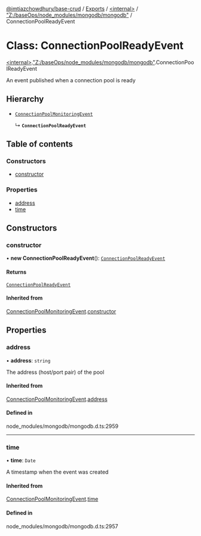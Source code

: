 [@imtiazchowdhury/base-crud](../README.md) / [Exports](../modules.md) / [\<internal\>](../modules/internal_.md) / ["Z:/baseOps/node\_modules/mongodb/mongodb"](../modules/internal_._Z__baseOps_node_modules_mongodb_mongodb_.md) / ConnectionPoolReadyEvent

# Class: ConnectionPoolReadyEvent

[\<internal\>](../modules/internal_.md).["Z:/baseOps/node\_modules/mongodb/mongodb"](../modules/internal_._Z__baseOps_node_modules_mongodb_mongodb_.md).ConnectionPoolReadyEvent

An event published when a connection pool is ready

## Hierarchy

- [`ConnectionPoolMonitoringEvent`](internal_._Z__baseOps_node_modules_mongodb_mongodb_.ConnectionPoolMonitoringEvent.md)

  ↳ **`ConnectionPoolReadyEvent`**

## Table of contents

### Constructors

- [constructor](internal_._Z__baseOps_node_modules_mongodb_mongodb_.ConnectionPoolReadyEvent.md#constructor)

### Properties

- [address](internal_._Z__baseOps_node_modules_mongodb_mongodb_.ConnectionPoolReadyEvent.md#address)
- [time](internal_._Z__baseOps_node_modules_mongodb_mongodb_.ConnectionPoolReadyEvent.md#time)

## Constructors

### constructor

• **new ConnectionPoolReadyEvent**(): [`ConnectionPoolReadyEvent`](internal_._Z__baseOps_node_modules_mongodb_mongodb_.ConnectionPoolReadyEvent.md)

#### Returns

[`ConnectionPoolReadyEvent`](internal_._Z__baseOps_node_modules_mongodb_mongodb_.ConnectionPoolReadyEvent.md)

#### Inherited from

[ConnectionPoolMonitoringEvent](internal_._Z__baseOps_node_modules_mongodb_mongodb_.ConnectionPoolMonitoringEvent.md).[constructor](internal_._Z__baseOps_node_modules_mongodb_mongodb_.ConnectionPoolMonitoringEvent.md#constructor)

## Properties

### address

• **address**: `string`

The address (host/port pair) of the pool

#### Inherited from

[ConnectionPoolMonitoringEvent](internal_._Z__baseOps_node_modules_mongodb_mongodb_.ConnectionPoolMonitoringEvent.md).[address](internal_._Z__baseOps_node_modules_mongodb_mongodb_.ConnectionPoolMonitoringEvent.md#address)

#### Defined in

node_modules/mongodb/mongodb.d.ts:2959

___

### time

• **time**: `Date`

A timestamp when the event was created

#### Inherited from

[ConnectionPoolMonitoringEvent](internal_._Z__baseOps_node_modules_mongodb_mongodb_.ConnectionPoolMonitoringEvent.md).[time](internal_._Z__baseOps_node_modules_mongodb_mongodb_.ConnectionPoolMonitoringEvent.md#time)

#### Defined in

node_modules/mongodb/mongodb.d.ts:2957
